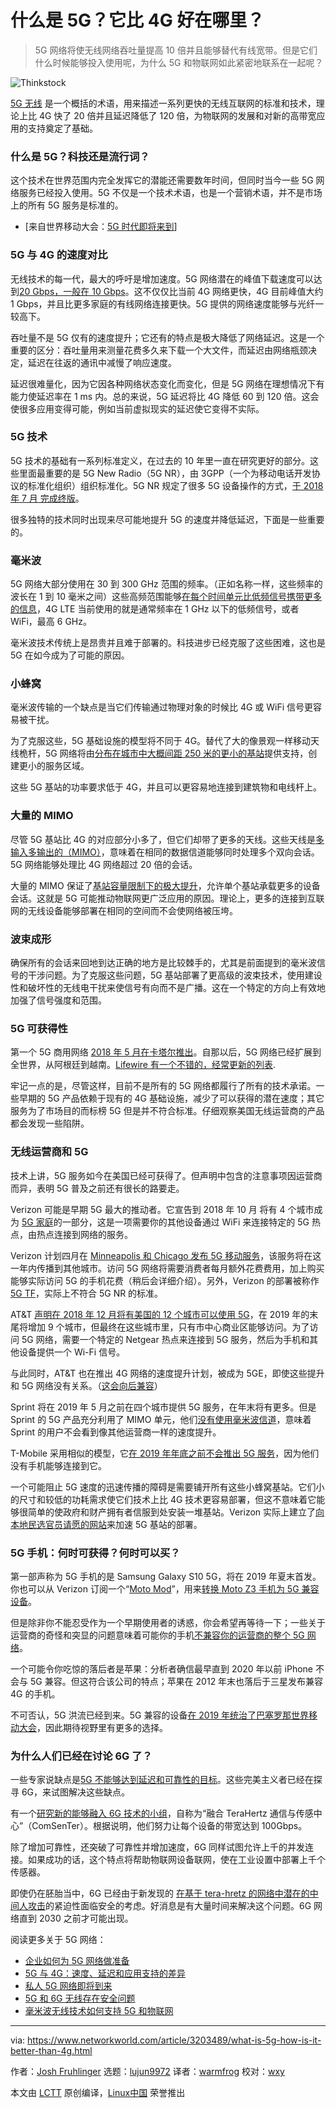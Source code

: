 [#]: collector: (lujun9972)
[#]: translator: (warmfrog)
[#]: reviewer: (wxy)
[#]: publisher: (wxy)
[#]: url: ()
[#]: subject: (What is 5G? How is it better than 4G?)
[#]: via: (https://www.networkworld.com/article/3203489/what-is-5g-how-is-it-better-than-4g.html#tk.rss_all)
[#]: author: (Josh Fruhlinger https://www.networkworld.com/author/Josh-Fruhlinger/)

什么是 5G？它比 4G 好在哪里？
==========================

> 5G 网络将使无线网络吞吐量提高 10 倍并且能够替代有线宽带。但是它们什么时候能够投入使用呢，为什么 5G 和物联网如此紧密地联系在一起呢？

![Thinkstock][1]

[5G 无线][2] 是一个概括的术语，用来描述一系列更快的无线互联网的标准和技术，理论上比 4G 快了 20 倍并且延迟降低了 120 倍，为物联网的发展和对新的高带宽应用的支持奠定了基础。

### 什么是 5G？科技还是流行词？

这个技术在世界范围内完全发挥它的潜能还需要数年时间，但同时当今一些 5G 网络服务已经投入使用。5G 不仅是一个技术术语，也是一个营销术语，并不是市场上的所有 5G 服务是标准的。

- [来自世界移动大会：[5G 时代即将来到][3]]

### 5G 与 4G 的速度对比

无线技术的每一代，最大的呼吁是增加速度。5G 网络潜在的峰值下载速度可以达到[20 Gbps，一般在 10 Gbps][4]。这不仅仅比当前 4G 网络更快，4G 目前峰值大约 1 Gbps，并且比更多家庭的有线网络连接更快。5G 提供的网络速度能够与光纤一较高下。

吞吐量不是 5G 仅有的速度提升；它还有的特点是极大降低了网络延迟。这是一个重要的区分：吞吐量用来测量花费多久来下载一个大文件，而延迟由网络瓶颈决定，延迟在往返的通讯中减慢了响应速度。

延迟很难量化，因为它因各种网络状态变化而变化，但是 5G 网络在理想情况下有能力使延迟率在 1 ms 内。总的来说，5G 延迟将比 4G 降低 60 到 120 倍。这会使很多应用变得可能，例如当前虚拟现实的延迟使它变得不实际。

### 5G 技术

5G 技术的基础有一系列标准定义，在过去的 10 年里一直在研究更好的部分。这些里面最重要的是 5G New Radio（5G NR），由 3GPP（一个为移动电话开发协议的标准化组织）组织标准化。5G NR 规定了很多 5G 设备操作的方式，[于 2018 年 7 月 完成终版][5]。

很多独特的技术同时出现来尽可能地提升 5G 的速度并降低延迟，下面是一些重要的。

### 毫米波

5G 网络大部分使用在 30 到 300 GHz 范围的频率。（正如名称一样，这些频率的波长在 1 到 10 毫米之间）这些高频范围能够[在每个时间单元比低频信号携带更多的信息][7]，4G LTE 当前使用的就是通常频率在 1 GHz 以下的低频信号，或者 WiFi，最高 6 GHz。

毫米波技术传统上是昂贵并且难于部署的。科技进步已经克服了这些困难，这也是 5G 在如今成为了可能的原因。

### 小蜂窝

毫米波传输的一个缺点是当它们传输通过物理对象的时候比 4G 或 WiFi 信号更容易被干扰。

为了克服这些，5G 基础设施的模型将不同于 4G。替代了大的像景观一样移动天线桅杆，5G 网络将由[分布在城市中大概间距 250 米的更小的基站][8]提供支持，创建更小的服务区域。

这些 5G 基站的功率要求低于 4G，并且可以更容易地连接到建筑物和电线杆上。

### 大量的 MIMO

尽管 5G 基站比 4G 的对应部分小多了，但它们却带了更多的天线。这些天线是[多输入多输出的（MIMO）][9]，意味着在相同的数据信道能够同时处理多个双向会话。5G 网络能够处理比 4G 网络超过 20 倍的会话。

大量的 MIMO 保证了[基站容量限制下的极大提升][10]，允许单个基站承载更多的设备会话。这就是 5G 可能推动物联网更广泛应用的原因。理论上，更多的连接到互联网的无线设备能够部署在相同的空间而不会使网络被压垮。

### 波束成形

确保所有的会话来回地到达正确的地方是比较棘手的，尤其是前面提到的毫米波信号的干涉问题。为了克服这些问题，5G 基站部署了更高级的波束技术，使用建设性和破坏性的无线电干扰来使信号有向而不是广播。这在一个特定的方向上有效地加强了信号强度和范围。

### 5G 可获得性

第一个 5G 商用网络 [2018 年 5 月在卡塔尔推出][12]。自那以后，5G 网络已经扩展到全世界，从阿根廷到越南。[Lifewire 有一个不错的，经常更新的列表][13].

牢记一点的是，尽管这样，目前不是所有的 5G 网络都履行了所有的技术承诺。一些早期的 5G 产品依赖于现有的 4G 基础设施，减少了可以获得的潜在速度；其它服务为了市场目的而标榜 5G 但是并不符合标准。仔细观察美国无线运营商的产品都会发现一些陷阱。

### 无线运营商和 5G

技术上讲，5G 服务如今在美国已经可获得了。但声明中包含的注意事项因运营商而异，表明 5G 普及之前还有很长的路要走。

Verizon 可能是早期 5G 最大的推动者。它宣告到 2018 年 10 月 将有 4 个城市成为 [5G 家庭][14]的一部分，这是一项需要你的其他设备通过 WiFi 来连接特定的 5G 热点，由热点连接到网络的服务。

Verizon 计划四月在 [Minneapolis 和 Chicago 发布 5G 移动服务][15]，该服务将在这一年内传播到其他城市。访问 5G 网络将需要消费者每月额外花费费用，加上购买能够实际访问 5G 的手机花费（稍后会详细介绍）。另外，Verizon 的部署被称作 [5G TF][16]，实际上不符合 5G NR 的标准。

AT&T [声明在 2018 年 12 月将有美国的 12 个城市可以使用 5G][17]，在 2019 年的末尾将增加 9 个城市，但最终在这些城市里，只有市中心商业区能够访问。为了访问 5G 网络，需要一个特定的 Netgear 热点来连接到 5G 服务，然后为手机和其他设备提供一个 Wi-Fi 信号。

与此同时，AT&T 也在推出 4G 网络的速度提升计划，被成为 5GE，即使这些提升和 5G 网络没有关系。（[这会向后兼容][18]）

Sprint 将在 2019 年 5 月之前在四个城市提供 5G 服务，在年末将有更多。但是 Sprint 的 5G 产品充分利用了 MIMO 单元，他们[没有使用毫米波信道][19]，意味着 Sprint 的用户不会看到像其他运营商一样的速度提升。

T-Mobile 采用相似的模型，它[在 2019 年年底之前不会推出 5G 服务][20]，因为他们没有手机能够连接到它。

一个可能阻止 5G 速度的迅速传播的障碍是需要铺开所有这些小蜂窝基站。它们小的尺寸和较低的功耗需求使它们技术上比 4G 技术更容易部署，但这不意味着它能够很简单的使政府和财产拥有者信服到处安装一堆基站。Verizon 实际上建立了[向本地民选官员请愿的网站][21]来加速 5G 基站的部署。

### 5G 手机：何时可获得？何时可以买？

第一部声称为 5G 手机的是 Samsung Galaxy S10 5G，将在 2019 年夏末首发。你也可以从 Verizon 订阅一个“[Moto Mod][22]”，用来[转换 Moto Z3 手机为 5G 兼容设备][23]。

但是除非你不能忍受作为一个早期使用者的诱惑，你会希望再等待一下；一些关于运营商的奇怪和突显的问题意味着可能你的手机[不兼容你的运营商的整个 5G 网络][24]。

一个可能令你吃惊的落后者是苹果：分析者确信最早直到 2020 年以前 iPhone 不会与 5G 兼容。但这符合该公司的特点；苹果在 2012 年末也落后于三星发布兼容 4G 的手机。

不可否认，5G 洪流已经到来。5G 兼容的设备[在 2019 年统治了巴塞罗那世界移动大会][3]，因此期待视野里有更多的选择。

### 为什么人们已经在讨论 6G 了？

一些专家说缺点是[5G 不能够达到延迟和可靠性的目标][27]。这些完美主义者已经在探寻 6G，来试图解决这些缺点。

有一个[研究新的能够融入 6G 技术的小组][28]，自称为“融合 TeraHertz 通信与传感中心”（ComSenTer）。根据说明，他们努力让每个设备的带宽达到 100Gbps。

除了增加可靠性，还突破了可靠性并增加速度，6G 同样试图允许上千的并发连接。如果成功的话，这个特点将帮助物联网设备联网，使在工业设置中部署上千个传感器。

即使仍在胚胎当中，6G 已经由于新发现的 [在基于 tera-hretz 的网络中潜在的中间人攻击][29]的紧迫性面临安全的考虑。好消息是有大量时间来解决这个问题。6G 网络直到 2030 之前才可能出现。

阅读更多关于 5G 网络：

  * [企业如何为 5G 网络做准备][30]
  * [5G 与 4G：速度、延迟和应用支持的差异][31]
  * [私人 5G 网络即将到来][32]
  * [5G 和 6G 无线存在安全问题][33]
  * [毫米波无线技术如何支持 5G 和物联网][34]

--------------------------------------------------------------------------------

via: https://www.networkworld.com/article/3203489/what-is-5g-how-is-it-better-than-4g.html

作者：[Josh Fruhlinger][a]
选题：[lujun9972][b]
译者：[warmfrog](https://github.com/warmfrog)
校对：[wxy](https://github.com/wxy)

本文由 [LCTT](https://github.com/LCTT/TranslateProject) 原创编译，[Linux中国](https://linux.cn/) 荣誉推出

[a]: https://www.networkworld.com/author/Josh-Fruhlinger/
[b]: https://github.com/lujun9972
[1]: https://images.techhive.com/images/article/2017/04/5g-100718139-large.jpg
[2]: https://www.networkworld.com/article/3203489/what-is-5g-wireless-networking-benefits-standards-availability-versus-lte.html
[3]: https://www.networkworld.com/article/3354477/mobile-world-congress-the-time-of-5g-is-almost-here.html
[4]: https://www.networkworld.com/article/3330603/5g-versus-4g-how-speed-latency-and-application-support-differ.html
[5]: https://www.theverge.com/2018/6/15/17467734/5g-nr-standard-3gpp-standalone-finished
[6]: https://pluralsight.pxf.io/c/321564/424552/7490?u=https%3A%2F%2Fwww.pluralsight.com%2Fcourses%2Fmobile-device-management-big-picture
[7]: https://www.networkworld.com/article/3291323/millimeter-wave-wireless-could-help-support-5g-and-iot.html
[8]: https://spectrum.ieee.org/video/telecom/wireless/5g-bytes-small-cells-explained
[9]: https://www.networkworld.com/article/3250268/what-is-mu-mimo-and-why-you-need-it-in-your-wireless-routers.html
[10]: https://spectrum.ieee.org/tech-talk/telecom/wireless/5g-researchers-achieve-new-spectrum-efficiency-record
[11]: https://www.networkworld.com/article/3262991/future-wireless-networks-will-have-no-capacity-limits.html
[12]: https://venturebeat.com/2018/05/14/worlds-first-commercial-5g-network-launches-in-qatar/
[13]: https://www.lifewire.com/5g-availability-world-4156244
[14]: https://www.digitaltrends.com/computing/verizon-5g-home-promises-up-to-gigabit-internet-speeds-for-50/
[15]: https://lifehacker.com/heres-your-cheat-sheet-for-verizons-new-5g-data-plans-1833278817
[16]: https://www.theverge.com/2018/10/2/17927712/verizon-5g-home-internet-real-speed-meaning
[17]: https://www.cnn.com/2018/12/18/tech/5g-mobile-att/index.html
[18]: https://www.networkworld.com/article/3339720/like-4g-before-it-5g-is-being-hyped.html?nsdr=true
[19]: https://www.digitaltrends.com/mobile/sprint-5g-rollout/
[20]: https://www.cnet.com/news/t-mobile-delays-full-600-mhz-5g-launch-until-second-half/
[21]: https://lets5g.com/
[22]: https://www.verizonwireless.com/support/5g-moto-mod-faqs/?AID=11365093&SID=100098X1555750Xbc2e857934b22ebca1a0570d5ba93b7c&vendorid=CJM&PUBID=7105813&cjevent=2e2150cb478c11e98183013b0a1c0e0c
[23]: https://www.digitaltrends.com/cell-phone-reviews/moto-z3-review/
[24]: https://www.businessinsider.com/samsung-galaxy-s10-5g-which-us-cities-have-5g-networks-2019-2
[25]: https://www.cnet.com/news/why-apples-in-no-rush-to-sell-you-a-5g-iphone/
[26]: https://mashable.com/2012/09/09/iphone-5-4g-lte/#hYyQUelYo8qq
[27]: https://www.networkworld.com/article/3305359/6g-will-achieve-terabits-per-second-speeds.html
[28]: https://www.networkworld.com/article/3285112/get-ready-for-upcoming-6g-wireless-too.html
[29]: https://www.networkworld.com/article/3315626/5g-and-6g-wireless-technologies-have-security-issues.html
[30]: https://%20https//www.networkworld.com/article/3306720/mobile-wireless/how-enterprises-can-prep-for-5g.html
[31]: https://%20https//www.networkworld.com/article/3330603/mobile-wireless/5g-versus-4g-how-speed-latency-and-application-support-differ.html
[32]: https://%20https//www.networkworld.com/article/3319176/mobile-wireless/private-5g-networks-are-coming.html
[33]: https://www.networkworld.com/article/3315626/network-security/5g-and-6g-wireless-technologies-have-security-issues.html
[34]: https://www.networkworld.com/article/3291323/mobile-wireless/millimeter-wave-wireless-could-help-support-5g-and-iot.html
[35]: https://www.facebook.com/NetworkWorld/
[36]: https://www.linkedin.com/company/network-world

